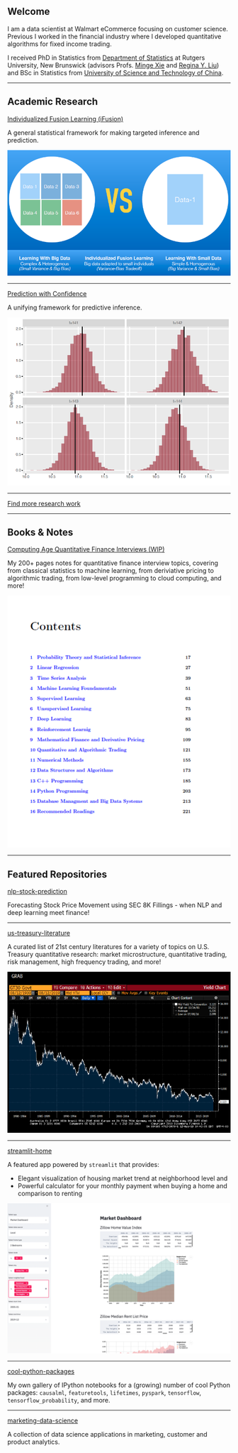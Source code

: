 ## Welcome

I am a data scientist at Walmart eCommerce focusing on customer science. Previous I worked in the financial industry where I developed quantitative algorithms for fixed income trading.
  	      
I received PhD in Statistics from <a href="http://stat.rutgers.edu/"> Department of Statistics</a> at Rutgers University, New Brunswick (advisors Profs. <a href="http://www.stat.rutgers.edu/home/mxie/">Minge Xie</a> and <a href="http://www.stat.rutgers.edu/joomlatools-files/docman-files/Liu-CV-05-2015.pdf">Regina Y. Liu</a>) and BSc in Statistics from <a href="http://www.ustc.edu.cn/">University of Science and Technology of China</a>.

---

## Academic Research

[Individualized Fusion Learning (iFusion)](/ifusion)

A general statistical framework for making targeted inference and prediction.

<img src="images/idea.png?raw=true" width="600"/>

---

[Prediction with Confidence](/pred)

A unifying framework for predictive inference.

<img src="images/pred.png?raw=true" width="600"/>

---

[Find more research work](/research)

---

## Books & Notes

[Computing Age Quantitative Finance Interviews (WIP)]()

My 200+ pages notes for quantitative finance interview topics, covering from classical statistics to machine learning, from deriviative pricing to algorithmic trading, from low-level programming to cloud computing, and more!

<img src="images/book.png?raw=true"/>

---

## Featured Repositories


[nlp-stock-prediction](https://github.com/jlshen2011/nlp-stock-prediction)

Forecasting Stock Price Movement using SEC 8K Fillings - when NLP and deep learning meet finance!

---

[us-treasury-literature](https://github.com/jlshen2011/us-treasury-literature)

A curated list of 21st century literatures for a variety of topics on U.S. Treasury quantitative research: market microstructure, quantitative trading, risk management, high frequency trading, and more!

<img src="images/tsy.gif?raw=true" width="600"/>

---

[streamlit-home](https://github.com/jlshen2011/streamlit-home)

	
A featured app powered by ``streamlit`` that provides:
	
- Elegant visualization of housing market trend at neighborhood level and 
- Powerful calculator for your monthly payment when buying a home and comparison to renting

<img src="images/market.png?raw=true" width="600"/>

---

[cool-python-packages](https://github.com/jlshen2011/cool-python-packages)

My own gallery of IPython notebooks for a (growing) number of cool Python packages: ``causalml``, ``featuretools``, ``lifetimes``, ``pyspark``, ``tensorflow``, ``tensorflow_probability``, and more.

---

[marketing-data-science](https://github.com/jlshen2011/marketing-data-science)

A collection of data science applications in marketing, customer and product analytics. 
